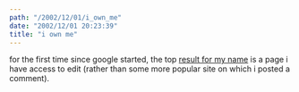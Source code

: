```yaml
---
path: "/2002/12/01/i_own_me" 
date: "2002/12/01 20:23:39" 
title: "i own me" 
---
```

<p>for the first time since google started, the top <a href="http://www.google.com/search?q=scott+reynen">result for my name</a> is a page i have access to edit (rather than some more popular site on which i posted a comment).</p>